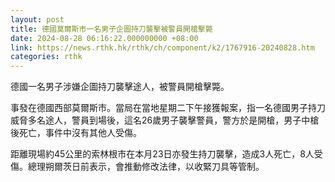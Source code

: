```yaml
---
layout: post
title: 德國莫爾斯市一名男子企圖持刀襲擊被警員開槍擊斃
date: 2024-08-28 06:16:22.000000000 +08:00
link: https://news.rthk.hk/rthk/ch/component/k2/1767916-20240828.htm
categories: rthk
---
```


德國一名男子涉嫌企圖持刀襲擊途人，被警員開槍擊斃。

事發在德國西部莫爾斯市。當局在當地星期二下午接獲報案，指一名德國男子持刀威脅多名途人，警員到場後，這名26歲男子襲擊警員，警方於是開槍，男子中槍後死亡，事件中沒有其他人受傷。

距離現場約45公里的索林根市在本月23日亦發生持刀襲擊，造成3人死亡，8人受傷。總理朔爾茨日前表示，會推動修改法律，以收緊刀具等管制。
